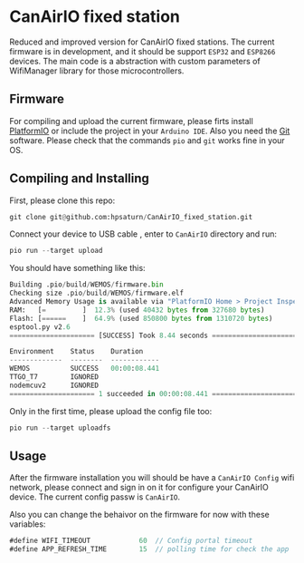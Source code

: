 # CanAirIO fixed station

Reduced and improved version for CanAirIO fixed stations. The current firmware is in development, and it should be support `ESP32` and `ESP8266` devices. The main code is a abstraction with custom parameters of WifiManager library for those microcontrollers.

## Firmware

For compiling and upload the current firmware, please firts install [PlatformIO](https://platformio.org/install) or include the project in your `Arduino IDE`. Also you need the [Git](https://git-scm.com/downloads) software. Please check that the commands `pio` and `git` works fine in your OS.

## Compiling and Installing

First, please clone this repo:

```python
git clone git@github.com:hpsaturn/CanAirIO_fixed_station.git
```

Connect your device to USB cable , enter to `CanAirIO` directory and run:

```python
pio run --target upload
```

You should have something like this:

```python
Building .pio/build/WEMOS/firmware.bin
Checking size .pio/build/WEMOS/firmware.elf
Advanced Memory Usage is available via "PlatformIO Home > Project Inspect"
RAM:   [=         ]  12.3% (used 40432 bytes from 327680 bytes)
Flash: [======    ]  64.9% (used 850800 bytes from 1310720 bytes)
esptool.py v2.6
===================== [SUCCESS] Took 8.44 seconds =======================

Environment    Status    Duration
-------------  --------  ------------
WEMOS          SUCCESS   00:00:08.441
TTGO_T7        IGNORED
nodemcuv2      IGNORED
===================== 1 succeeded in 00:00:08.441 ========================
```

Only in the first time, please upload the config file too:

```python
pio run --target uploadfs
```

## Usage

After the firmware installation you will should be have a `CanAirIO Config` wifi network, please connect and sign in on it for configure your CanAirIO device. The current config passw is `CanAirIO`.

Also you can change the behaivor on the firmware for now with these variables:

```java
#define WIFI_TIMEOUT            60  // Config portal timeout
#define APP_REFRESH_TIME        15  // polling time for check the app
```
